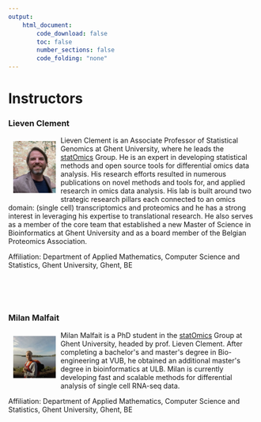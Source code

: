 ```yaml
---
output:
    html_document:
        code_download: false
        toc: false
        number_sections: false
        code_folding: "none"
---
```


# Instructors

### Lieven Clement

<img src="./figures/lieven.jpg" alt="Lieven" width="17%" style="float:left;padding:10px"/>

Lieven Clement is an Associate Professor of Statistical Genomics at Ghent University, where he leads the [statOmics](https://statomics.github.io/) Group. He is an expert in developing statistical methods and open source tools for differential omics data analysis. His research efforts resulted in numerous publications on novel methods and tools for, and applied research in omics data analysis. His lab is built around two strategic research pillars each connected to an omics domain: (single cell) transcriptomics and proteomics and he has a strong interest in leveraging his expertise to translational research. He also serves as a member of the core team that established a new Master of Science in Bioinformatics at Ghent University and as a board member of the Belgian Proteomics Association.

Affiliation: Department of Applied Mathematics, Computer Science and Statistics, Ghent University, Ghent, BE

</br>
</br>
</br>

### Milan Malfait

<img src="./figures/milan.jpg" alt="Milan" width="17%" style="float:left;padding:10px"/>

Milan Malfait is a PhD student in the [statOmics](https://statomics.github.io/) Group at Ghent University, headed by prof. Lieven Clement.
After completing a bachelor's and master's degree in Bio-engineering at VUB, he obtained an additional master's degree in bioinformatics at ULB. Milan is currently developing fast and scalable methods for differential analysis of single cell RNA-seq data.

Affiliation: Department of Applied Mathematics, Computer Science and Statistics, Ghent University, Ghent, BE
